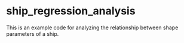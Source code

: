 # ship_regression_analysis
This is an example code for analyzing the relationship between shape parameters of a ship.
